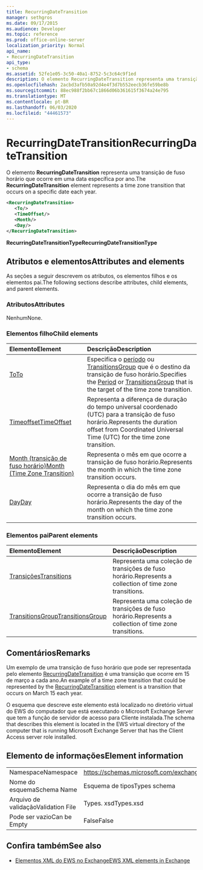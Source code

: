 ```yaml
---
title: RecurringDateTransition
manager: sethgros
ms.date: 09/17/2015
ms.audience: Developer
ms.topic: reference
ms.prod: office-online-server
localization_priority: Normal
api_name:
- RecurringDateTransition
api_type:
- schema
ms.assetid: 52fe1e05-3c50-40a1-8752-5c3c64c9f1ed
description: O elemento RecurringDateTransition representa uma transição de fuso horário que ocorre em uma data específica por ano.
ms.openlocfilehash: 2acbd3afb50a92d4e4f3d7b552eecb36fe59be8b
ms.sourcegitcommit: 88ec988f2bb67c1866d06b361615f3674a24e795
ms.translationtype: MT
ms.contentlocale: pt-BR
ms.lasthandoff: 06/03/2020
ms.locfileid: "44461573"
---
```

# <a name="recurringdatetransition"></a><span data-ttu-id="87d76-103">RecurringDateTransition</span><span class="sxs-lookup"><span data-stu-id="87d76-103">RecurringDateTransition</span></span>

<span data-ttu-id="87d76-104">O elemento **RecurringDateTransition** representa uma transição de fuso horário que ocorre em uma data específica por ano.</span><span class="sxs-lookup"><span data-stu-id="87d76-104">The **RecurringDateTransition** element represents a time zone transition that occurs on a specific date each year.</span></span> 
  
```xml
<RecurringDateTransition>
   <To/>
   <TimeOffset/>
   <Month/>
   <Day/>
</RecurringDateTransition>
```

 <span data-ttu-id="87d76-105">**RecurringDateTransitionType**</span><span class="sxs-lookup"><span data-stu-id="87d76-105">**RecurringDateTransitionType**</span></span>
## <a name="attributes-and-elements"></a><span data-ttu-id="87d76-106">Atributos e elementos</span><span class="sxs-lookup"><span data-stu-id="87d76-106">Attributes and elements</span></span>

<span data-ttu-id="87d76-107">As seções a seguir descrevem os atributos, os elementos filhos e os elementos pai.</span><span class="sxs-lookup"><span data-stu-id="87d76-107">The following sections describe attributes, child elements, and parent elements.</span></span>
  
### <a name="attributes"></a><span data-ttu-id="87d76-108">Atributos</span><span class="sxs-lookup"><span data-stu-id="87d76-108">Attributes</span></span>

<span data-ttu-id="87d76-109">Nenhum</span><span class="sxs-lookup"><span data-stu-id="87d76-109">None.</span></span>
  
### <a name="child-elements"></a><span data-ttu-id="87d76-110">Elementos filho</span><span class="sxs-lookup"><span data-stu-id="87d76-110">Child elements</span></span>

|<span data-ttu-id="87d76-111">**Elemento**</span><span class="sxs-lookup"><span data-stu-id="87d76-111">**Element**</span></span>|<span data-ttu-id="87d76-112">**Descrição**</span><span class="sxs-lookup"><span data-stu-id="87d76-112">**Description**</span></span>|
|:-----|:-----|
|[<span data-ttu-id="87d76-113">To</span><span class="sxs-lookup"><span data-stu-id="87d76-113">To</span></span>](to.md) <br/> |<span data-ttu-id="87d76-114">Especifica o [período](period.md) ou [TransitionsGroup](transitionsgroup.md) que é o destino da transição de fuso horário.</span><span class="sxs-lookup"><span data-stu-id="87d76-114">Specifies the [Period](period.md) or [TransitionsGroup](transitionsgroup.md) that is the target of the time zone transition.</span></span>  <br/> |
|[<span data-ttu-id="87d76-115">Timeoffset</span><span class="sxs-lookup"><span data-stu-id="87d76-115">TimeOffset</span></span>](timeoffset.md) <br/> |<span data-ttu-id="87d76-116">Representa a diferença de duração do tempo universal coordenado (UTC) para a transição de fuso horário.</span><span class="sxs-lookup"><span data-stu-id="87d76-116">Represents the duration offset from Coordinated Universal Time (UTC) for the time zone transition.</span></span>  <br/> |
|[<span data-ttu-id="87d76-117">Month (transição de fuso horário)</span><span class="sxs-lookup"><span data-stu-id="87d76-117">Month (Time Zone Transition)</span></span>](month-time-zone-transition.md) <br/> |<span data-ttu-id="87d76-118">Representa o mês em que ocorre a transição de fuso horário.</span><span class="sxs-lookup"><span data-stu-id="87d76-118">Represents the month in which the time zone transition occurs.</span></span>  <br/> |
|[<span data-ttu-id="87d76-119">Day</span><span class="sxs-lookup"><span data-stu-id="87d76-119">Day</span></span>](day.md) <br/> |<span data-ttu-id="87d76-120">Representa o dia do mês em que ocorre a transição de fuso horário.</span><span class="sxs-lookup"><span data-stu-id="87d76-120">Represents the day of the month on which the time zone transition occurs.</span></span>  <br/> |
   
### <a name="parent-elements"></a><span data-ttu-id="87d76-121">Elementos pai</span><span class="sxs-lookup"><span data-stu-id="87d76-121">Parent elements</span></span>

|<span data-ttu-id="87d76-122">**Elemento**</span><span class="sxs-lookup"><span data-stu-id="87d76-122">**Element**</span></span>|<span data-ttu-id="87d76-123">**Descrição**</span><span class="sxs-lookup"><span data-stu-id="87d76-123">**Description**</span></span>|
|:-----|:-----|
|[<span data-ttu-id="87d76-124">Transições</span><span class="sxs-lookup"><span data-stu-id="87d76-124">Transitions</span></span>](transitions.md) <br/> |<span data-ttu-id="87d76-125">Representa uma coleção de transições de fuso horário.</span><span class="sxs-lookup"><span data-stu-id="87d76-125">Represents a collection of time zone transitions.</span></span>  <br/> |
|[<span data-ttu-id="87d76-126">TransitionsGroup</span><span class="sxs-lookup"><span data-stu-id="87d76-126">TransitionsGroup</span></span>](transitionsgroup.md) <br/> |<span data-ttu-id="87d76-127">Representa uma coleção de transições de fuso horário.</span><span class="sxs-lookup"><span data-stu-id="87d76-127">Represents a collection of time zone transitions.</span></span>  <br/> |
   
## <a name="remarks"></a><span data-ttu-id="87d76-128">Comentários</span><span class="sxs-lookup"><span data-stu-id="87d76-128">Remarks</span></span>

<span data-ttu-id="87d76-129">Um exemplo de uma transição de fuso horário que pode ser representada pelo elemento [RecurringDateTransition](recurringdatetransition.md) é uma transição que ocorre em 15 de março a cada ano.</span><span class="sxs-lookup"><span data-stu-id="87d76-129">An example of a time zone transition that could be represented by the [RecurringDateTransition](recurringdatetransition.md) element is a transition that occurs on March 15 each year.</span></span> 
  
<span data-ttu-id="87d76-130">O esquema que descreve este elemento está localizado no diretório virtual do EWS do computador que está executando o Microsoft Exchange Server que tem a função de servidor de acesso para Cliente instalada.</span><span class="sxs-lookup"><span data-stu-id="87d76-130">The schema that describes this element is located in the EWS virtual directory of the computer that is running Microsoft Exchange Server that has the Client Access server role installed.</span></span>
  
## <a name="element-information"></a><span data-ttu-id="87d76-131">Elemento de informações</span><span class="sxs-lookup"><span data-stu-id="87d76-131">Element information</span></span>

|||
|:-----|:-----|
|<span data-ttu-id="87d76-132">Namespace</span><span class="sxs-lookup"><span data-stu-id="87d76-132">Namespace</span></span>  <br/> |https://schemas.microsoft.com/exchange/services/2006/types  <br/> |
|<span data-ttu-id="87d76-133">Nome do esquema</span><span class="sxs-lookup"><span data-stu-id="87d76-133">Schema Name</span></span>  <br/> |<span data-ttu-id="87d76-134">Esquema de tipos</span><span class="sxs-lookup"><span data-stu-id="87d76-134">Types schema</span></span>  <br/> |
|<span data-ttu-id="87d76-135">Arquivo de validação</span><span class="sxs-lookup"><span data-stu-id="87d76-135">Validation File</span></span>  <br/> |<span data-ttu-id="87d76-136">Types. xsd</span><span class="sxs-lookup"><span data-stu-id="87d76-136">Types.xsd</span></span>  <br/> |
|<span data-ttu-id="87d76-137">Pode ser vazio</span><span class="sxs-lookup"><span data-stu-id="87d76-137">Can be Empty</span></span>  <br/> |<span data-ttu-id="87d76-138">False</span><span class="sxs-lookup"><span data-stu-id="87d76-138">False</span></span>  <br/> |
   
## <a name="see-also"></a><span data-ttu-id="87d76-139">Confira também</span><span class="sxs-lookup"><span data-stu-id="87d76-139">See also</span></span>



- [<span data-ttu-id="87d76-140">Elementos XML do EWS no Exchange</span><span class="sxs-lookup"><span data-stu-id="87d76-140">EWS XML elements in Exchange</span></span>](ews-xml-elements-in-exchange.md)

